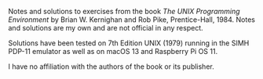 Notes and solutions to exercises from the book _The UNIX Programming
Environment_ by Brian W. Kernighan and Rob Pike, Prentice-Hall, 1984.  Notes
and solutions are my own and are not official in any respect.

Solutions have been tested on 7th Edition UNIX (1979) running in the SIMH
PDP-11 emulator as well as on macOS 13 and Raspberry Pi OS 11.

I have no affiliation with the authors of the book or its publisher.

